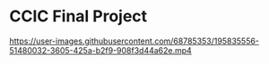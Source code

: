 # CCIC Final Project


https://user-images.githubusercontent.com/68785353/195835556-51480032-3605-425a-b2f9-908f3d44a62e.mp4
